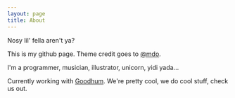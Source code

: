 ```yaml
---
layout: page
title: About
---
```


<p class="message">
  Nosy lil' fella aren't ya?
</p>

This is my github page. Theme credit goes to [@mdo](http://hyde.getpoole.com).

I'm a programmer, musician, illustrator, unicorn, yidi yada...

Currently working with [Goodhum](https://goodhum.com/). We're pretty cool, we do cool stuff, check us out.

